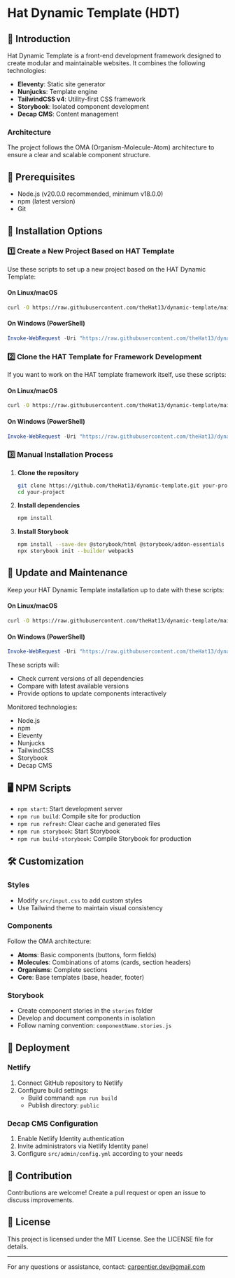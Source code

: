 # Hat Dynamic Template (HDT)

## 🌟 Introduction

Hat Dynamic Template is a front-end development framework designed to create modular and maintainable websites. It combines the following technologies:

- **Eleventy**: Static site generator
- **Nunjucks**: Template engine
- **TailwindCSS v4**: Utility-first CSS framework
- **Storybook**: Isolated component development
- **Decap CMS**: Content management

### Architecture

The project follows the OMA (Organism-Molecule-Atom) architecture to ensure a clear and scalable component structure.

## 🔧 Prerequisites

- Node.js (v20.0.0 recommended, minimum v18.0.0)
- npm (latest version)
- Git

## 🚀 Installation Options

### 1️⃣ Create a New Project Based on HAT Template

Use these scripts to set up a new project based on the HAT Dynamic Template:

#### On Linux/macOS

```sh
curl -O https://raw.githubusercontent.com/theHat13/dynamic-template/main/docs/scripts/setup-new-project.sh && chmod +x setup-new-project.sh && ./setup-new-project.sh
```

#### On Windows (PowerShell)

```powershell
Invoke-WebRequest -Uri "https://raw.githubusercontent.com/theHat13/dynamic-template/main/docs/scripts/setup-new-project.ps1" -OutFile "setup-new-project.ps1" ; .\setup-new-project.ps1
```

### 2️⃣ Clone the HAT Template for Framework Development

If you want to work on the HAT template framework itself, use these scripts:

#### On Linux/macOS

```sh
curl -O https://raw.githubusercontent.com/theHat13/dynamic-template/main/docs/scripts/clone-hat-template.sh && chmod +x clone-hat-template.sh && ./clone-hat-template.sh
```

#### On Windows (PowerShell)

```powershell
Invoke-WebRequest -Uri "https://raw.githubusercontent.com/theHat13/dynamic-template/main/docs/scripts/clone-hat-template.ps1" -OutFile "clone-hat-template.ps1" ; .\clone-hat-template.ps1
```

### 3️⃣ Manual Installation Process

1. **Clone the repository**

   ```sh
   git clone https://github.com/theHat13/dynamic-template.git your-project
   cd your-project
   ```

2. **Install dependencies**

   ```sh
   npm install
   ```

3. **Install Storybook**

   ```sh
   npm install --save-dev @storybook/html @storybook/addon-essentials
   npx storybook init --builder webpack5
   ```

## 🔄 Update and Maintenance

Keep your HAT Dynamic Template installation up to date with these scripts:

#### On Linux/macOS

```sh
curl -O https://raw.githubusercontent.com/theHat13/dynamic-template/main/docs/scripts/update-project.sh && chmod +x update-project.sh && ./update-project.sh
```

#### On Windows (PowerShell)

```powershell
Invoke-WebRequest -Uri "https://raw.githubusercontent.com/theHat13/dynamic-template/main/docs/scripts/update-project.ps1" -OutFile "update-project.ps1" ; .\update-project.ps1
```

These scripts will:

- Check current versions of all dependencies
- Compare with latest available versions
- Provide options to update components interactively

Monitored technologies:
- Node.js
- npm
- Eleventy
- Nunjucks
- TailwindCSS
- Storybook
- Decap CMS

## 🖥 NPM Scripts

- `npm start`: Start development server
- `npm run build`: Compile site for production
- `npm run refresh`: Clear cache and generated files
- `npm run storybook`: Start Storybook
- `npm run build-storybook`: Compile Storybook for production

## 🛠 Customization

### Styles

- Modify `src/input.css` to add custom styles
- Use Tailwind theme to maintain visual consistency

### Components

Follow the OMA architecture:

- **Atoms**: Basic components (buttons, form fields)
- **Molecules**: Combinations of atoms (cards, section headers)
- **Organisms**: Complete sections
- **Core**: Base templates (base, header, footer)

### Storybook

- Create component stories in the `stories` folder
- Develop and document components in isolation
- Follow naming convention: `componentName.stories.js`

## 🚢 Deployment

### Netlify

1. Connect GitHub repository to Netlify
2. Configure build settings:
   - Build command: `npm run build`
   - Publish directory: `public`

### Decap CMS Configuration

1. Enable Netlify Identity authentication
2. Invite administrators via Netlify Identity panel
3. Configure `src/admin/config.yml` according to your needs

## 🤝 Contribution

Contributions are welcome! Create a pull request or open an issue to discuss improvements.

## 📄 License

This project is licensed under the MIT License. See the LICENSE file for details.

---

For any questions or assistance, contact: <carpentier.dev@gmail.com>